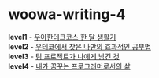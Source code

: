 # woowa-writing-4

**level1** - [우아한테크코스 한 달 생활기](level1.md) </br>
**level2** - [우테코에서 찾은 나만의 효과적인 공부법](level2.md) </br>
**level3** - [팀 프로젝트가 나에게 남긴 것](level3.md) </br>
**level4** - [내가 꿈꾸는 프로그래머로서의 삶](level4.md) </br>
